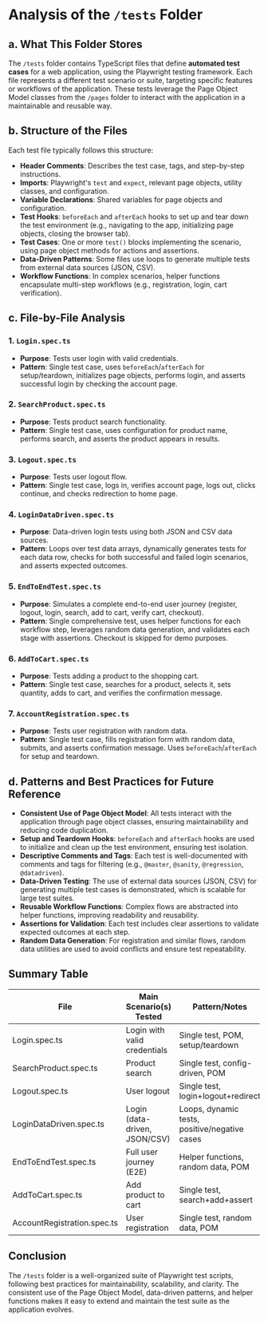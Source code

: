 # Analysis of the `/tests` Folder

## a. What This Folder Stores

The `/tests` folder contains TypeScript files that define **automated test cases** for a web application, using the Playwright testing framework. Each file represents a different test scenario or suite, targeting specific features or workflows of the application. These tests leverage the Page Object Model classes from the `/pages` folder to interact with the application in a maintainable and reusable way.

## b. Structure of the Files

Each test file typically follows this structure:

- **Header Comments**: Describes the test case, tags, and step-by-step instructions.
- **Imports**: Playwright's `test` and `expect`, relevant page objects, utility classes, and configuration.
- **Variable Declarations**: Shared variables for page objects and configuration.
- **Test Hooks**: `beforeEach` and `afterEach` hooks to set up and tear down the test environment (e.g., navigating to the app, initializing page objects, closing the browser tab).
- **Test Cases**: One or more `test()` blocks implementing the scenario, using page object methods for actions and assertions.
- **Data-Driven Patterns**: Some files use loops to generate multiple tests from external data sources (JSON, CSV).
- **Workflow Functions**: In complex scenarios, helper functions encapsulate multi-step workflows (e.g., registration, login, cart verification).

## c. File-by-File Analysis

### 1. `Login.spec.ts`

- **Purpose**: Tests user login with valid credentials.
- **Pattern**: Single test case, uses `beforeEach`/`afterEach` for setup/teardown, initializes page objects, performs login, and asserts successful login by checking the account page.

### 2. `SearchProduct.spec.ts`

- **Purpose**: Tests product search functionality.
- **Pattern**: Single test case, uses configuration for product name, performs search, and asserts the product appears in results.

### 3. `Logout.spec.ts`

- **Purpose**: Tests user logout flow.
- **Pattern**: Single test case, logs in, verifies account page, logs out, clicks continue, and checks redirection to home page.

### 4. `LoginDataDriven.spec.ts`

- **Purpose**: Data-driven login tests using both JSON and CSV data sources.
- **Pattern**: Loops over test data arrays, dynamically generates tests for each data row, checks for both successful and failed login scenarios, and asserts expected outcomes.

### 5. `EndToEndTest.spec.ts`

- **Purpose**: Simulates a complete end-to-end user journey (register, logout, login, search, add to cart, verify cart, checkout).
- **Pattern**: Single comprehensive test, uses helper functions for each workflow step, leverages random data generation, and validates each stage with assertions. Checkout is skipped for demo purposes.

### 6. `AddToCart.spec.ts`

- **Purpose**: Tests adding a product to the shopping cart.
- **Pattern**: Single test case, searches for a product, selects it, sets quantity, adds to cart, and verifies the confirmation message.

### 7. `AccountRegistration.spec.ts`

- **Purpose**: Tests user registration with random data.
- **Pattern**: Single test case, fills registration form with random data, submits, and asserts confirmation message. Uses `beforeEach`/`afterEach` for setup and teardown.

## d. Patterns and Best Practices for Future Reference

- **Consistent Use of Page Object Model**: All tests interact with the application through page object classes, ensuring maintainability and reducing code duplication.
- **Setup and Teardown Hooks**: `beforeEach` and `afterEach` hooks are used to initialize and clean up the test environment, ensuring test isolation.
- **Descriptive Comments and Tags**: Each test is well-documented with comments and tags for filtering (e.g., `@master`, `@sanity`, `@regression`, `@datadriven`).
- **Data-Driven Testing**: The use of external data sources (JSON, CSV) for generating multiple test cases is demonstrated, which is scalable for large test suites.
- **Reusable Workflow Functions**: Complex flows are abstracted into helper functions, improving readability and reusability.
- **Assertions for Validation**: Each test includes clear assertions to validate expected outcomes at each step.
- **Random Data Generation**: For registration and similar flows, random data utilities are used to avoid conflicts and ensure test repeatability.

## Summary Table

| File                        | Main Scenario(s) Tested       | Pattern/Notes                                 |
| --------------------------- | ----------------------------- | --------------------------------------------- |
| Login.spec.ts               | Login with valid credentials  | Single test, POM, setup/teardown              |
| SearchProduct.spec.ts       | Product search                | Single test, config-driven, POM               |
| Logout.spec.ts              | User logout                   | Single test, login+logout+redirect            |
| LoginDataDriven.spec.ts     | Login (data-driven, JSON/CSV) | Loops, dynamic tests, positive/negative cases |
| EndToEndTest.spec.ts        | Full user journey (E2E)       | Helper functions, random data, POM            |
| AddToCart.spec.ts           | Add product to cart           | Single test, search+add+assert                |
| AccountRegistration.spec.ts | User registration             | Single test, random data, POM                 |

## Conclusion

The `/tests` folder is a well-organized suite of Playwright test scripts, following best practices for maintainability, scalability, and clarity. The consistent use of the Page Object Model, data-driven patterns, and helper functions makes it easy to extend and maintain the test suite as the application evolves.
